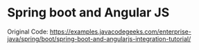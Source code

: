 # Spring boot and Angular JS 

Original Code: https://examples.javacodegeeks.com/enterprise-java/spring/boot/spring-boot-and-angularjs-integration-tutorial/
